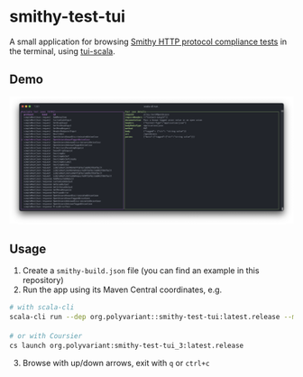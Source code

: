 # smithy-test-tui

A small application for browsing [Smithy HTTP protocol compliance tests](https://smithy.io/2.0/additional-specs/http-protocol-compliance-tests.html) in the terminal, using [tui-scala](https://github.com/oyvindberg/tui-scala).

## Demo

![demo](./assets/demo.png)

## Usage

1. Create a `smithy-build.json` file (you can find an example in this repository)
2. Run the app using its Maven Central coordinates, e.g.

```bash
# with scala-cli
scala-cli run --dep org.polyvariant::smithy-test-tui:latest.release --main-class app

# or with Coursier
cs launch org.polyvariant:smithy-test-tui_3:latest.release
```

3. Browse with up/down arrows, exit with `q` or `ctrl+c`
